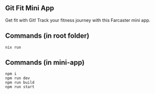 ## Git Fit Mini App

Get fit with Git! Track your fitness journey with this Farcaster mini app.

## Commands (in root folder)

```
nix run
```

## Commands (in mini-app)

```
npm i
npm run dev
npm run build
npm run start
```
